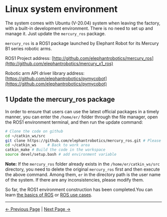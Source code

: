 # Linux system environment

The system comes with Ubuntu (V-20.04) system when leaving the factory, with a built-in development environment. There is no need to set up and manage it. Just update the `mercury_ros` package.

`mercury_ros` is a ROS1 package launched by Elephant Robot for its Mercury B1 series robotic arms.

ROS1 Project address: [http://github.com/elephantrobotics/mercury_ros](http://github.com/elephantrobotics/mercury_x1_ros)

Robotic arm API driver library address: [https://github.com/elephantrobotics/pymycobot](https://github.com/elephantrobotics/pymycobot)

## 1 Update the mercury_ros package

In order to ensure that users can use the latest official packages in a timely manner, you can enter the `/home/er/` folder through the file manager, open the ROS1 environment terminal, and then run the update command:

```bash
# Clone the code on github
cd ~/catkin_ws/src
git clone https://github.com/elephantrobotics/mercury_ros.git # Please check the attention section below before deciding whether to execute this command
cd ~/catkin_ws     # Back to work area
catkin_make # Build the code in the workspace
source devel/setup.bash # add environment variable
```

**Note:** If the `mercury_ros` folder already exists in the `/home/er/catkin_ws/src` directory, you need to delete the original `mercury_ros` first and then execute the above command. Among them, `er` in the directory path is the user name of the system. If there are any inconsistencies, please modify them.

So far, the ROS1 environment construction has been completed.You can learn [the basics of ROS](11.1.2-ROS_Basics.md) or [ROS use cases](11.1.4-BasicFunction.md).

---

[← Previous Page](../11.1-ROS1/README.md) | [Next Page →](11.1.2-ROS_Basics.md)
